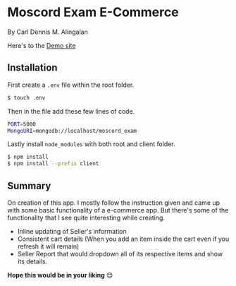 # Moscord Exam E-Commerce

By Carl Dennis M. Alingalan

Here's to the [Demo site](https://shielded-inlet-68609.herokuapp.com/)

## Installation

First create a `.env` file within the root folder.

```bash
$ touch .env
```

Then in the file add these few lines of code.

```bash
PORT=5000
MongoURI=mongodb://localhost/moscord_exam
```

Lastly install `node_modules` with both root and client folder.

```bash
$ npm install
$ npm install --prefix client
```

## Summary

On creation of this app. I mostly follow the instruction given and came up with some basic functionality of a e-commerce app. But there's some of the functionality that I see quite interesting while creating.

- Inline updating of Seller's information
- Consistent cart details (When you add an item inside the cart even if you refresh it will remain)
- Seller Report that would dropdown all of its respective items and show its details.

**Hope this would be in your liking** 😊
